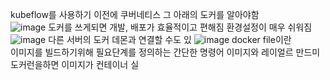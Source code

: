 kubeflow를 사용하기 이전에 쿠버네티스 그 아래의 도커를 알아야함  
![image](https://github.com/barabonda/MLOps-Study/assets/108683454/3ba080cd-daac-4849-a89b-9f4ce5f941c1)
도커를 쓰게되면 개발, 배포가 효율적이고 편해짐 환경설정이 매우 쉬워짐  
![image](https://github.com/barabonda/MLOps-Study/assets/108683454/be285e7e-247a-46e7-9550-28a095514233)
다른 서버의 도커 데몬과 연결할 수도 있
![image](https://github.com/barabonda/MLOps-Study/assets/108683454/9fb27dc3-b746-4a7f-9ab9-c55af5dbdf3f)
docker file이란  
이미지를 빌드하기위해 필요단계를 정의하는 간단한 명령어 이미지와 레이얼르 만드미  
도커런을하면 이미지가 컨테이너 실
